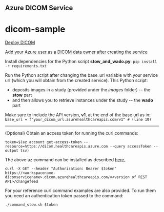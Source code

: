 ## Azure DICOM Service 
# dicom-sample

[Deploy DICOM](https://learn.microsoft.com/en-us/azure/healthcare-apis/dicom/deploy-dicom-services-in-azure)

[Add your Azure user as a DICOM data owner after creating the service](https://learn.microsoft.com/en-us/azure/healthcare-apis/configure-azure-rbac#assign-roles-for-the-dicom-service)


Install dependencies for the Python script **stow_and_wado.py**:
`pip install -r requirements.txt` 

Run the Python script after changing the base_url variable with your service url (which you will obtain from the created service). This Python script:

- deposits images in a study (provided under the *images* folder) -- the **stow** part
- and then allows you to retrieve instances under the study -- the **wado** part

Make sure to include the API version, **v1**, at the end of the base url as in:
`base_url = f"your_dicom_url.azurehealthcareapis.com/v1" # (line 10)` 

---
(Optional) Obtain an access token for running the curl commands:

`token=$(az account get-access-token --resource=https://dicom.healthcareapis.azure.com --query accessToken --output tsv)`

The above az command can be installed as described [here.](https://learn.microsoft.com/en-us/cli/azure/install-azure-cli-linux?pivots=apt)

`curl -X GET --header "Authorization: Bearer $token"  https://<workspacename-dicomservicename>.dicom.azurehealthcareapis.com/v<version of REST API>/changefeed`

For your reference curl command examples are also provided. To run them you need an authentication token passed to the command:

`./command_stow.sh $token`